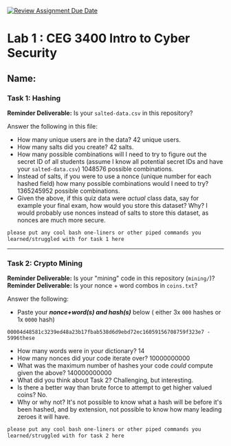 [![Review Assignment Due Date](https://classroom.github.com/assets/deadline-readme-button-22041afd0340ce965d47ae6ef1cefeee28c7c493a6346c4f15d667ab976d596c.svg)](https://classroom.github.com/a/SPs4PNWX)
# Lab 1 : CEG 3400 Intro to Cyber Security

## Name:

### Task 1: Hashing

**Reminder Deliverable:** Is your `salted-data.csv` in this repository?

Answer the following in this file:

* How many unique users are in the data? 42 unique users.
* How many salts did you create? 42 salts.
* How many possible combinations will I need to try to figure out the secret ID
  of all students (assume I know all potential secret IDs and have your 
  `salted-data.csv`) 1048576 possible combinations.
* Instead of salts, if you were to use a nonce (unique number for each hashed
  field) how many possible combinations would I need to try? 1365245952 possible combinations.
* Given the above, if this quiz data were *actual* class data, say for example
  your final exam, how would you store this dataset?  Why? I would probably use nonces instead of salts to store this dataset, as nonces are much more secure.

```bash
please put any cool bash one-liners or other piped commands you
learned/struggled with for task 1 here
```

---

### Task 2: Crypto Mining

**Reminder Deliverable:** Is your "mining" code in this repository (`mining/`)?
**Reminder Deliverable:** Is your nonce + word combos in `coins.txt`?

Answer the following:

* Paste your ***nonce+word(s) and hash(s)*** below ( either 3x `000` hashes or 1x `0000`
hash)

```
00004d48581c3239ed48a23b17fbab538d6d9ebd72ec16059156708759f323e7 - 5996these
```

* How many words were in your dictionary? 14
* How many nonces did your code iterate over? 10000000000
* What was the maximum number of hashes your code *could* compute given the above? 140000000000
* What did you think about Task 2? Challenging, but interesting.
* Is there a better way than brute force to attempt to get higher valued coins? No.
* Why or why not? It's not possible to know what a hash will be before it's been hashed, and by extension, not possible to know how many leading zeroes it will have.


```bash
please put any cool bash one-liners or other piped commands you
learned/struggled with for task 2 here
```

